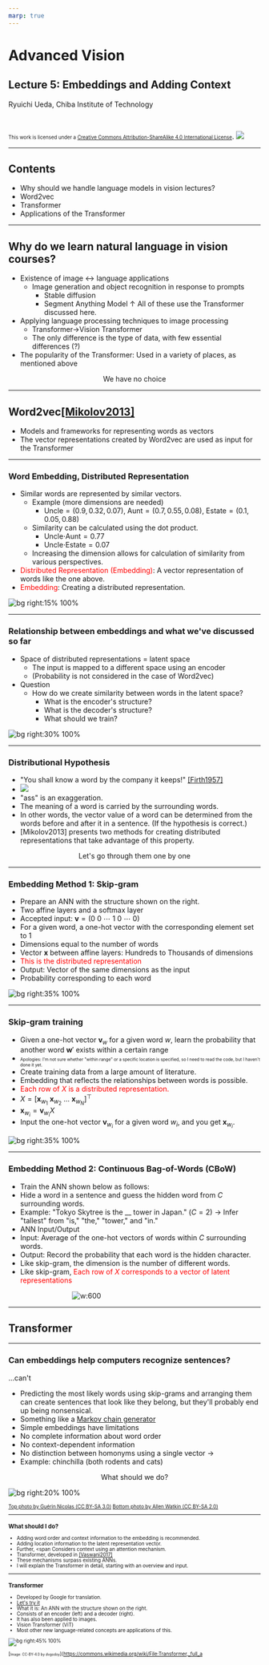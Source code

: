 ```yaml
---
marp: true
---
```


<!-- footer: "Advanced Vision Lecture 5" -->

# Advanced Vision

## Lecture 5: Embeddings and Adding Context

Ryuichi Ueda, Chiba Institute of Technology

<br />

<span style="font-size:70%">This work is licensed under a </span>[<span style="font-size:70%">Creative Commons Attribution-ShareAlike 4.0 International License</span>](https://creativecommons.org/licenses/by-sa/4.0/).
![](https://i.creativecommons.org/l/by-sa/4.0/88x31.png)

---

<!-- paginate: true -->

## Contents

- Why should we handle language models in vision lectures?
- Word2vec
- Transformer
- Applications of the Transformer

---

## Why do we learn natural language in vision courses?

- Existence of image $\leftrightarrow$ language applications
    - Image generation and object recognition in response to prompts
        - Stable diffusion
        - Segment Anything Model
↑ All of these use the Transformer discussed here.
- Applying language processing techniques to image processing
    - Transformer$\rightarrow$Vision Transformer
    - The only difference is the type of data, with few essential differences (?)
- The popularity of the Transformer: Used in a variety of places, as mentioned above

<center>We have no choice</center>

---

## Word2vec[[Mikolov2013]](https://arxiv.org/abs/1301.3781)

- Models and frameworks for representing words as vectors
- The vector representations created by Word2vec are used as input for the Transformer

---

### Word Embedding, Distributed Representation

- Similar words are represented by similar vectors.
    - Example (more dimensions are needed)
        - Uncle$= (0.9, 0.32, 0.07)$, Aunt$= (0.7, 0.55, 0.08)$, Estate$= (0.1, 0.05, 0.88)$
    - Similarity can be calculated using the dot product.
        - Uncle$\cdot$Aunt$= 0.77$
        - Uncle$\cdot$Estate$= 0.07$
    - Increasing the dimension allows for calculation of similarity from various perspectives.
- <span style="color:red">Distributed Representation (Embedding)</span>: A vector representation of words like the one above.
- <span style="color:red">Embedding</span>: Creating a distributed representation.

![bg right:15% 100%](./figs/embedding.png)

---

### Relationship between embeddings and what we've discussed so far

- Space of distributed representations = latent space
    - The input is mapped to a different space using an encoder
    - (Probability is not considered in the case of Word2vec)
- Question
    - How do we create similarity between words in the latent space?
        - What is the encoder's structure?
        - What is the decoder's structure?
        - What should we train?

![bg right:30% 100%](./figs/word_latent.png)

---

### Distributional Hypothesis

- "You shall know a word by the company it keeps!" [[Firth1957]](https://cs.brown.edu/courses/csci2952d/readings/lecture1-firth.pdf)
- ![](./figs/ass.png)
- "ass" is an exaggeration.
- The meaning of a word is carried by the surrounding words.
- In other words, the vector value of a word can be determined from the words before and after it in a sentence.
(If the hypothesis is correct.)
- [Mikolov2013] presents two methods for creating distributed representations that take advantage of this property.

<center>Let's go through them one by one</center>

---

### Embedding Method 1: Skip-gram

- Prepare an ANN with the structure shown on the right.
- Two affine layers and a softmax layer
- Accepted input: $\boldsymbol{v} = (0\ 0\ \cdots\ 1\ 0\ \cdots\ 0)$
- For a given word, a one-hot vector with the corresponding element set to $1$
- Dimensions equal to the number of words
- Vector $\boldsymbol{x}$ between affine layers: Hundreds to Thousands of dimensions
- <span style="color:red">This is the distributed representation</span>
- Output: Vector of the same dimensions as the input
- Probability corresponding to each word

![bg right:35% 100%](./figs/skip_gram.png)

---

### Skip-gram training

- Given a one-hot vector $\boldsymbol{v}_{w}$ for a given word $w$, learn the probability that another word $\boldsymbol{w}'$ exists within a certain range
- <span style="font-size:60%">Apologies: I'm not sure whether "within range" or a specific location is specified, so I need to read the code, but I haven't done it yet.</span>
- Create training data from a large amount of literature.
- Embedding that reflects the relationships between words is possible.
- <span style="color:red">Each row of $X$ is a distributed representation.</span>
- $X = [\boldsymbol{x}_{w_1}\ \boldsymbol{x}_{w_2}\ \dots\ \boldsymbol{x}_{w_N}]^\top$
- $\boldsymbol{x}_{w_i} = \boldsymbol{v}_{w_i}X$
- Input the one-hot vector $\boldsymbol{v}_{w_i}$ for a given word $w_i$, and you get $\boldsymbol{x}_{w_i}$.

![bg right:35% 100%](./figs/skip_gram.png)

---
### Embedding Method 2: Continuous Bag-of-Words (CBoW)

- Train the ANN shown below as follows:
- Hide a word in a sentence and guess the hidden word from $C$ surrounding words.
- Example: "Tokyo Skytree is the __ tower in Japan." ($C=2$)
$\rightarrow$ Infer "tallest" from "is," "the," "tower," and "in."
- ANN Input/Output
- Input: Average of the one-hot vectors of words within $C$ surrounding words.
- Output: Record the probability that each word is the hidden character.
- Like skip-gram, the dimension is the number of different words.
- Like skip-gram, <span style="color:red">Each row of $X$ corresponds to a vector of latent representations</span>

$\qquad\qquad\qquad\qquad$![w:600](./figs/cbow.png)

---

## Transformer

---

### Can embeddings help computers recognize sentences?

...can't

- Predicting the most likely words using skip-grams and arranging them can create sentences that look like they belong, but they'll probably end up being nonsensical.
- Something like a [Markov chain generator](https://lorem.sabigara.com/?source=ginga-tetsudo&format=plain&sentence_count=5)
- Simple embeddings have limitations
- No complete information about word order
- No context-dependent information
- No distinction between homonyms using a single vector $\rightarrow$
- Example: chinchilla (both rodents and cats)

<center>What should we do? </center>

![bg right:20% 100%](./figs/Chinchilla.jpg)

<span style="font-size:70%">
<a href="https://commons.wikimedia.org/wiki/Chinchilla_lanigera#/media/File:Chinchilla_lanigera_(Wroclaw_zoo)-2.JPG">Top photo by Guérin Nicolas (CC BY-SA 3.0)</a>
<a href="https://commons.wikimedia.org/wiki/File:Chinchilla_cat_(3228221937).jpg">Bottom photo by Allen Watkin (CC BY-SA 2.0)</a>

---

### What should I do?

- Adding word order and context information to the embedding is recommended.
- Adding location information to the latent representation vector.
- Further, <span Considers context using an attention mechanism.
- Transformer, developed in [[Vaswani2017]](https://arxiv.org/abs/1706.03762)
- These mechanisms surpass existing ANNs.
- I will explain the Transformer in detail, starting with an overview and input.

---

### Transformer

- Developed by Google for translation.
- [Let's try it](https://translate.google.co.jp/?hl=ja&sl=en&tl=ja&op=translate)
- What it is: An ANN with the structure shown on the right.
- Consists of an encoder (left) and a decoder (right).
- It has also been applied to images.
- Vision Transformer (ViT)
- Most other new language-related concepts are applications of this.

![bg right:45% 100%](https://upload.wikimedia.org/wikipedia/commons/3/34/Transformer%2C_full_architecture.png)

[<span style="font-size:70%">Image: CC-BY-4.0 by dvgodoy</span>](https://commons.wikimedia.org/wiki/File:Transformer,_full_a
